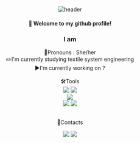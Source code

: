 <div align = "center">
  
  ![header](https://capsule-render.vercel.app/api?type=venom&color=d7deec&height=150&section=header&text=emmamin29&fontColor=a8b1db&fontSize=70&animation=fadeIn&fontAlignY=55)
#### :wave: Welcome to my github profile!
### I am 

 
 
👩Pronouns : She/her<br/>
   ✏️I'm currently studying textile system engineering<br/>
   ▶️I'm currently working on ? <br/>
    <br/>
    🛠️Tools <br/>
    <img src="https://img.shields.io/badge/Python-3776AB?style=for-the-badge&logo=python&logoColor=white"/></a>
    <img src="https://img.shields.io/badge/C-A8B9CC?style=for-the-badge&logo=c&logoColor=white"/></a>    
    <img src="https://img.shields.io/badge/C++-00599C?style=for-the-badge&logo=cplusplus&logoColor=white"/></a>    
    <img src="https://img.shields.io/badge/jupyter-F37626?style=for-the-badge&logo=jupyter&logoColor=white"/></a>
    <img src="https://img.shields.io/badge/java-007396?style=for-the-badge&logo=OpenJDK&logoColor=white" /></a>
  


  <br/>
   📝Contacts

  <a href="https://instagram.com/_jminb29" target="Instagram"><img src="https://img.shields.io/badge/Instagram-E4405F?style=flat-square&logo=Instagram&logoColor=white"/></a>
  <a href="mailto:kimkai114choo@gmail.com"><img src="https://img.shields.io/badge/Email-005FF9?style=flat-square&logo=Mail.ru&logoColor=white"/></a>

  

</div>




<!--
**emmamin29/emmamin29** is a ✨ _special_ ✨ repository because its `README.md` (this file) appears on your GitHub profile.

Here are some ideas to get you started:

- 🔭 I’m currently working on ...
- 🌱 I’m currently learning ...
- 👯 I’m looking to collaborate on ...
- 🤔 I’m looking for help with ...
- 💬 Ask me about ...
- 📫 How to reach me: ...
- 😄 Pronouns: ...
- ⚡ Fun fact: ...
-->
